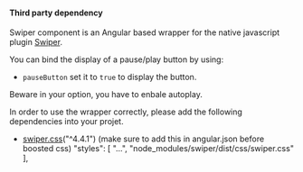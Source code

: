 #### Third party dependency

Swiper component is an Angular based wrapper for the native javascript plugin [Swiper](http://idangero.us/swiper).

You can bind the display of a pause/play button by using:

* `pauseButton` set it to `true` to display the button.

Beware in your option, you have to enbale autoplay.

In order to use the wrapper correctly, please add the following dependencies into your projet.

* [swiper.css](https://github.com/nolimits4web/Swiper/blob/master/dist/css/swiper.css)("^4.4.1") (make sure to add this in angular.json before boosted css)
           "styles": [
              "...",
              "node_modules/swiper/dist/css/swiper.css"
            ],
